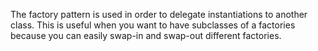 The factory pattern is used in order to delegate instantiations to another class. This is useful when you want to have subclasses of a factories because you can easily swap-in and swap-out different factories.
